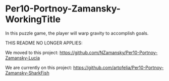 Per10-Portnoy-Zamansky-WorkingTitle
===================================

In this puzzle game, the player will warp gravity to accomplish goals.

THIS README NO LONGER APPLIES:

We moved to this project: https://github.com/NZamansky/Per10-Portnoy-Zamansky-Lucia

We are currently on this project: https://github.com/artofelia/Per10-Portnoy-Zamansky-SharkFish
